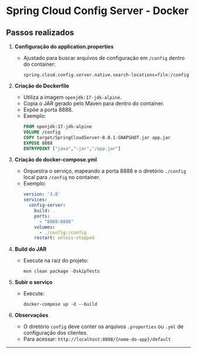 # Spring Cloud Config Server - Docker

## Passos realizados

1. **Configuração do application.properties**
   - Ajustado para buscar arquivos de configuração em `/config` dentro do container:
     ```
     spring.cloud.config.server.native.search-locations=file:/config
     ```

2. **Criação do Dockerfile**
   - Utiliza a imagem `openjdk:17-jdk-alpine`.
   - Copia o JAR gerado pelo Maven para dentro do container.
   - Expõe a porta 8888.
   - Exemplo:
     ```dockerfile
     FROM openjdk:17-jdk-alpine
     VOLUME /config
     COPY target/SpringCloudServer-0.0.1-SNAPSHOT.jar app.jar
     EXPOSE 8888
     ENTRYPOINT ["java","-jar","/app.jar"]
     ```

3. **Criação do docker-compose.yml**
   - Orquestra o serviço, mapeando a porta 8888 e o diretório `./config` local para `/config` no container.
   - Exemplo:
     ```yaml
     version: '3.8'
     services:
       config-server:
         build: .
         ports:
           - "8888:8888"
         volumes:
           - ./config:/config
         restart: unless-stopped
     ```

4. **Build do JAR**
   - Execute na raiz do projeto:
     ```
     mvn clean package -DskipTests
     ```

5. **Subir o serviço**
   - Execute:
     ```
     docker-compose up -d --build
     ```

6. **Observações**
   - O diretório `config` deve conter os arquivos `.properties` ou `.yml` de configuração dos clientes.
   - Para acessar: `http://localhost:8888/{nome-do-app}/default`

---
